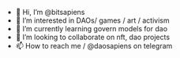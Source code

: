 - 👋 Hi, I’m @bitsapiens
- 👀 I’m interested in DAOs/ games / art / activism
- 🌱 I’m currently learning govern models for dao
- 💞️ I’m looking to collaborate on nft, dao  projects
- 📫 How to reach me / @daosapiens on telegram

<!---
caos888/caos888 is a ✨ special ✨ repository because its `README.md` (this file) appears on your GitHub profile.
You can click the Preview link to take a look at your changes.
--->
